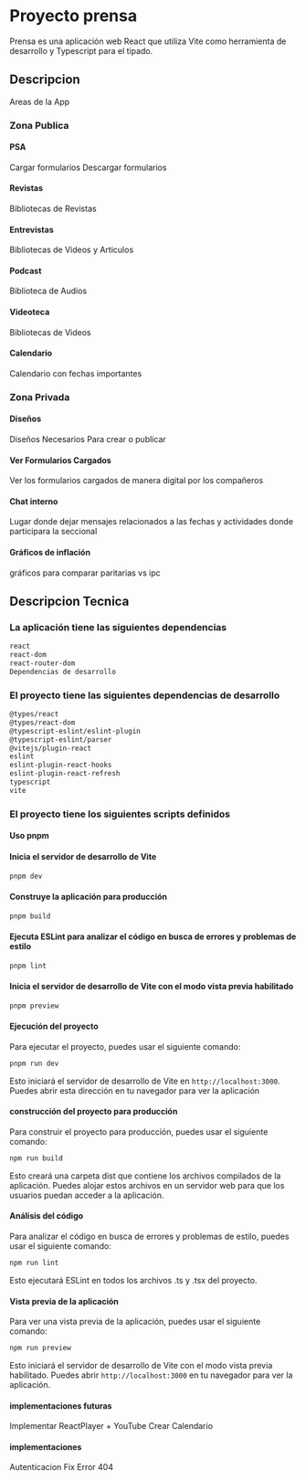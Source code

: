 # Proyecto prensa

Prensa es una aplicación web React que utiliza Vite como herramienta de desarrollo y Typescript para el tipado.

## Descripcion

Areas de la App

### Zona Publica

#### PSA

Cargar formularios
Descargar formularios

#### Revistas

Bibliotecas de Revistas

#### Entrevistas

Bibliotecas de Videos y Articulos  

#### Podcast

Biblioteca de Audios

#### Videoteca

Bibliotecas de Videos

#### Calendario

Calendario con fechas importantes

### Zona Privada

#### Diseños

Diseños Necesarios Para crear o publicar

#### Ver Formularios Cargados

Ver los formularios cargados de manera digital por los compañeros

#### Chat interno

Lugar donde dejar mensajes relacionados a las fechas y actividades donde participara la seccional

#### Gráficos de inflación

gráficos para comparar paritarias vs ipc 

## Descripcion Tecnica

### La aplicación tiene las siguientes dependencias

```bash
react
react-dom
react-router-dom
Dependencias de desarrollo
```

### El proyecto tiene las siguientes dependencias de desarrollo

```bash
@types/react
@types/react-dom
@typescript-eslint/eslint-plugin
@typescript-eslint/parser
@vitejs/plugin-react
eslint
eslint-plugin-react-hooks
eslint-plugin-react-refresh
typescript
vite
````

### El proyecto tiene los siguientes scripts definidos

#### Uso pnpm

#### Inicia el servidor de desarrollo de Vite

```bash
pnpm dev
````

#### Construye la aplicación para producción

```bash
pnpm build
```

#### Ejecuta ESLint para analizar el código en busca de errores y problemas de estilo

```bash
pnpm lint
```

#### Inicia el servidor de desarrollo de Vite con el modo vista previa habilitado

```bash
pnpm preview
```

#### Ejecución del proyecto

Para ejecutar el proyecto, puedes usar el siguiente comando:

```bash
pnpm run dev
```

Esto iniciará el servidor de desarrollo de Vite en `http://localhost:3000`. Puedes abrir esta dirección en tu navegador para ver la aplicación

#### construcción del proyecto para producción

Para construir el proyecto para producción, puedes usar el siguiente comando:

```bash
npm run build
```

Esto creará una carpeta dist que contiene los archivos compilados de la aplicación. Puedes alojar estos archivos en un servidor web para que los usuarios puedan acceder a la aplicación.

#### Análisis del código

Para analizar el código en busca de errores y problemas de estilo, puedes usar el siguiente comando:

```bash
npm run lint
```

Esto ejecutará ESLint en todos los archivos .ts y .tsx del proyecto.

#### Vista previa de la aplicación

Para ver una vista previa de la aplicación, puedes usar el siguiente comando:

```bash
npm run preview
```

Esto iniciará el servidor de desarrollo de Vite con el modo vista previa habilitado. Puedes abrir `http://localhost:3000` en tu navegador para ver la aplicación.

#### implementaciones futuras

Implementar ReactPlayer + YouTube
Crear Calendario

#### implementaciones

Autenticacion
Fix Error 404
